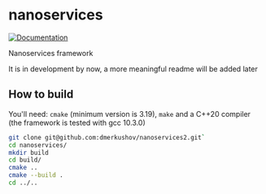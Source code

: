nanoservices
============

[![Documentation](https://codedocs.xyz/dmerkushov/nanoservices2.svg)](https://codedocs.xyz/dmerkushov/nanoservices2/)

Nanoservices framework

It is in development by now, a more meaningful readme will be added later

How to build
------------

You'll need: `cmake` (minimum version is 3.19), `make` and a C++20 compiler (the framework is tested with gcc 10.3.0)

```bash
git clone git@github.com:dmerkushov/nanoservices2.git`
cd nanoservices/
mkdir build
cd build/
cmake ..
cmake --build .
cd ../..
```